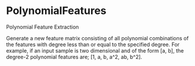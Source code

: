# PolynomialFeatures
Polynomial Feature Extraction

Generate a new feature matrix consisting of all polynomial combinations of the features with degree less than or equal to the specified degree. 
For example, if an input sample is two dimensional and of the form [a, b], the degree-2 polynomial features are;
[1, a, b, a^2, ab, b^2].
